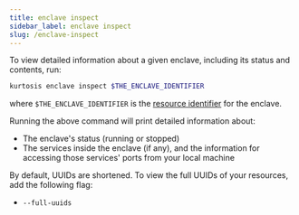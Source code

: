 ```yaml
---
title: enclave inspect
sidebar_label: enclave inspect
slug: /enclave-inspect
---
```


To view detailed information about a given enclave, including its status and contents, run:

```bash
kurtosis enclave inspect $THE_ENCLAVE_IDENTIFIER 
```

where `$THE_ENCLAVE_IDENTIFIER` is the [resource identifier](../resource-identifier.md) for the enclave.

Running the above command will print detailed information about:

- The enclave's status (running or stopped)
- The services inside the enclave (if any), and the information for accessing those services' ports from your local machine

By default, UUIDs are shortened. To view the full UUIDs of your resources, add the following flag:
* `--full-uuids`


